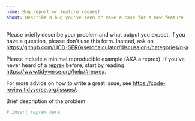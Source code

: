 ```yaml
---
name: Bug report or feature request
about: Describe a bug you've seen or make a case for a new feature
---
```


Please briefly describe your problem and what output you expect. 
If you have a question, please don't use this form. 
Instead, ask on 
<https://github.com/UCD-SERG/serocalculator/discussions/categories/q-a>

Please include a minimal reproducible example (AKA a reprex). 
If you've never heard of a [reprex](http://reprex.tidyverse.org/) before, 
start by reading <https://www.tidyverse.org/help/#reprex>.

For more advice on how to write a great issue, see <https://code-review.tidyverse.org/issues/>.

Brief description of the problem

```r
# insert reprex here
```
